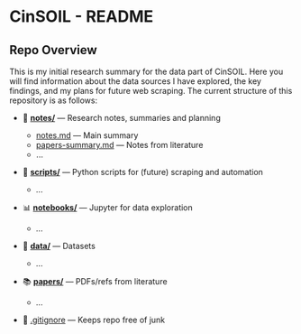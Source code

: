 # CinSOIL - README

## Repo Overview

This is my initial research summary for the data part of CinSOIL. Here you will find information about the data sources I have explored, the key findings, and my plans for future web scraping.
The current structure of this repository is as follows:


- 📝 **[notes/](notes)** — Research notes, summaries and planning
  - [notes.md](notes/notes.md) — Main summary
  - [papers-summary.md](notes/papers-summary.md) — Notes from literature
  - ...

- 🐍 **[scripts/](scripts)** — Python scripts for (future) scraping and automation
  - *...*

- 📊 **[notebooks/](notebooks)** — Jupyter for data exploration
  - *...*

- 📁 **[data/](data)** — Datasets
  - *...*

- 📚 **[papers/](papers)** — PDFs/refs from literature
  - *...*

- 🚫 [.gitignore](.gitignore) — Keeps repo free of junk
